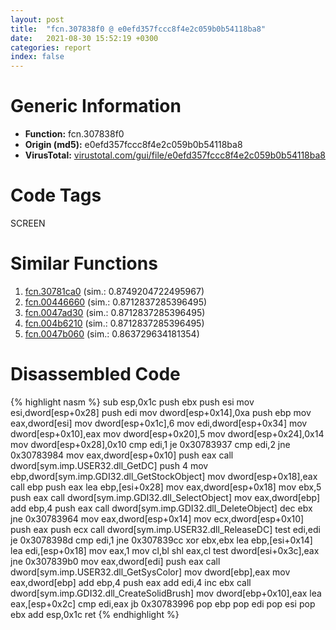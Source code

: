 ```yaml
---
layout: post
title:  "fcn.307838f0 @ e0efd357fccc8f4e2c059b0b54118ba8"
date:   2021-08-30 15:52:19 +0300
categories: report
index: false
---
```


# Generic Information
- **Function:** fcn.307838f0
- **Origin (md5):** e0efd357fccc8f4e2c059b0b54118ba8
- **VirusTotal:** [virustotal.com/gui/file/e0efd357fccc8f4e2c059b0b54118ba8][virustotal_ref]

# Code Tags
<span class="tag" id="SCREEN">SCREEN</span>


# Similar Functions

1. [fcn.30781ca0][similar_1_ref] (sim.: 0.8749204722495967)
2. [fcn.00446660][similar_2_ref] (sim.: 0.8712837285396495)
3. [fcn.0047ad30][similar_3_ref] (sim.: 0.8712837285396495)
4. [fcn.004b6210][similar_4_ref] (sim.: 0.8712837285396495)
5. [fcn.0047b060][similar_5_ref] (sim.: 0.863729634181354)


# Disassembled Code

{% highlight nasm %}
sub esp,0x1c
push ebx
push esi
mov esi,dword[esp+0x28]
push edi
mov dword[esp+0x14],0xa
push ebp
mov eax,dword[esi]
mov dword[esp+0x1c],6
mov edi,dword[esp+0x34]
mov dword[esp+0x10],eax
mov dword[esp+0x20],5
mov dword[esp+0x24],0x14
mov dword[esp+0x28],0x10
cmp edi,1
je 0x30783937
cmp edi,2
jne 0x30783984
mov eax,dword[esp+0x10]
push eax
call dword[sym.imp.USER32.dll_GetDC]
push 4
mov ebp,dword[sym.imp.GDI32.dll_GetStockObject]
mov dword[esp+0x18],eax
call ebp
push eax
lea ebp,[esi+0x28]
mov eax,dword[esp+0x18]
mov ebx,5
push eax
call dword[sym.imp.GDI32.dll_SelectObject]
mov eax,dword[ebp]
add ebp,4
push eax
call dword[sym.imp.GDI32.dll_DeleteObject]
dec ebx
jne 0x30783964
mov eax,dword[esp+0x14]
mov ecx,dword[esp+0x10]
push eax
push ecx
call dword[sym.imp.USER32.dll_ReleaseDC]
test edi,edi
je 0x3078398d
cmp edi,1
jne 0x307839cc
xor ebx,ebx
lea ebp,[esi+0x14]
lea edi,[esp+0x18]
mov eax,1
mov cl,bl
shl eax,cl
test dword[esi+0x3c],eax
jne 0x307839b0
mov eax,dword[edi]
push eax
call dword[sym.imp.USER32.dll_GetSysColor]
mov dword[ebp],eax
mov eax,dword[ebp]
add ebp,4
push eax
add edi,4
inc ebx
call dword[sym.imp.GDI32.dll_CreateSolidBrush]
mov dword[ebp+0x10],eax
lea eax,[esp+0x2c]
cmp edi,eax
jb 0x30783996
pop ebp
pop edi
pop esi
pop ebx
add esp,0x1c
ret
{% endhighlight %}


[similar_1_ref]: /report/fcn.30781ca0@e0efd357fccc8f4e2c059b0b54118ba8
[similar_2_ref]: /report/fcn.00446660@289859175c221b107317af7727d26c17
[similar_3_ref]: /report/fcn.0047ad30@be7fba7cc724acf4ae2900d99e0fc9c3
[similar_4_ref]: /report/fcn.004b6210@279a61b1e76da49531f1f16fd1102a2d
[similar_5_ref]: /report/fcn.0047b060@be7fba7cc724acf4ae2900d99e0fc9c3
[virustotal_ref]: https://www.virustotal.com/gui/file/e0efd357fccc8f4e2c059b0b54118ba8